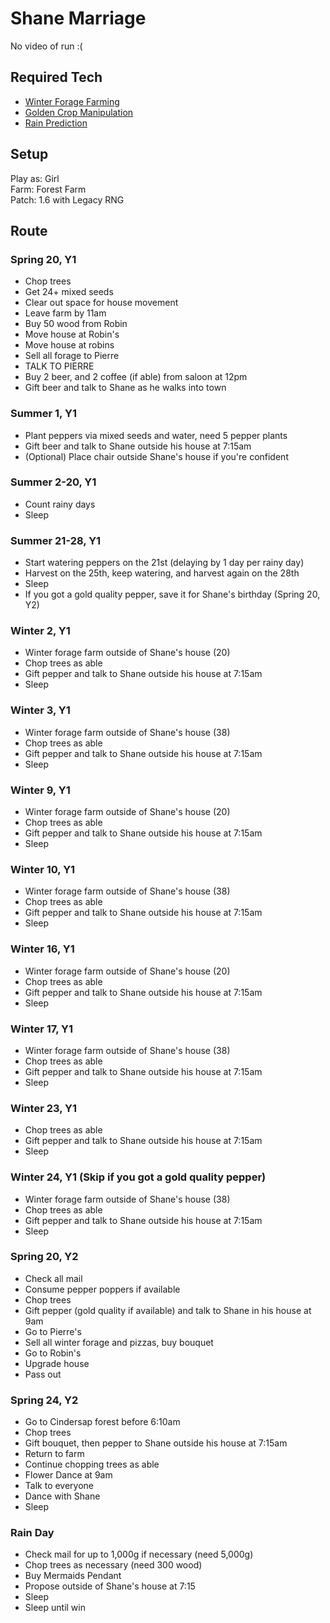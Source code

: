 # Shane Marriage 

No video of run :(

## Required Tech
- [Winter Forage Farming](../../tech/winter_forage_farming.md)
- [Golden Crop Manipulation](../../tech/golden_crop_manipulation.md)
- [Rain Prediction](../../tech/rain_prediction.md)

## Setup

Play as: Girl  
Farm: Forest Farm  
Patch: 1.6 with Legacy RNG  

## Route

### Spring 20, Y1
- Chop trees
- Get 24+ mixed seeds
- Clear out space for house movement
- Leave farm by 11am
- Buy 50 wood from Robin
- Move house at Robin's
- Move house at robins
- Sell all forage to Pierre
- TALK TO PIERRE
- Buy 2 beer, and 2 coffee (if able) from saloon at 12pm
- Gift beer and talk to Shane as he walks into town

### Summer 1, Y1
- Plant peppers via mixed seeds and water, need 5 pepper plants
- Gift beer and talk to Shane outside his house at 7:15am
- (Optional) Place chair outside Shane's house if you're confident

### Summer 2-20, Y1
- Count rainy days
- Sleep

### Summer 21-28, Y1
- Start watering peppers on the 21st (delaying by 1 day per rainy day)
- Harvest on the 25th, keep watering, and harvest again on the 28th
- Sleep
- If you got a gold quality pepper, save it for Shane's birthday (Spring 20, Y2)

### Winter 2, Y1
- Winter forage farm outside of Shane's house (20)
- Chop trees as able
- Gift pepper and talk to Shane outside his house at 7:15am
- Sleep

### Winter 3, Y1
- Winter forage farm outside of Shane's house (38)
- Chop trees as able
- Gift pepper and talk to Shane outside his house at 7:15am
- Sleep

### Winter 9, Y1
- Winter forage farm outside of Shane's house (20)
- Chop trees as able
- Gift pepper and talk to Shane outside his house at 7:15am
- Sleep

### Winter 10, Y1
- Winter forage farm outside of Shane's house (38)
- Chop trees as able
- Gift pepper and talk to Shane outside his house at 7:15am
- Sleep

### Winter 16, Y1
- Winter forage farm outside of Shane's house (20)
- Chop trees as able
- Gift pepper and talk to Shane outside his house at 7:15am
- Sleep

### Winter 17, Y1
- Winter forage farm outside of Shane's house (38)
- Chop trees as able
- Gift pepper and talk to Shane outside his house at 7:15am
- Sleep

### Winter 23, Y1
- Chop trees as able
- Gift pepper and talk to Shane outside his house at 7:15am
- Sleep

### Winter 24, Y1 (Skip if you got a gold quality pepper)
- Winter forage farm outside of Shane's house (38)
- Chop trees as able
- Gift pepper and talk to Shane outside his house at 7:15am
- Sleep

### Spring 20, Y2
- Check all mail
- Consume pepper poppers if available
- Chop trees
- Gift pepper (gold quality if available) and talk to Shane in his house at 9am
- Go to Pierre's
- Sell all winter forage and pizzas, buy bouquet
- Go to Robin's
- Upgrade house
- Pass out

### Spring 24, Y2
- Go to Cindersap forest before 6:10am
- Chop trees
- Gift bouquet, then pepper to Shane outside his house at 7:15am
- Return to farm
- Continue chopping trees as able
- Flower Dance at 9am
- Talk to everyone
- Dance with Shane
- Sleep

### Rain Day
- Check mail for up to 1,000g if necessary (need 5,000g)
- Chop trees as necessary (need 300 wood)
- Buy Mermaids Pendant
- Propose outside of Shane's house at 7:15
- Sleep
- Sleep until win

